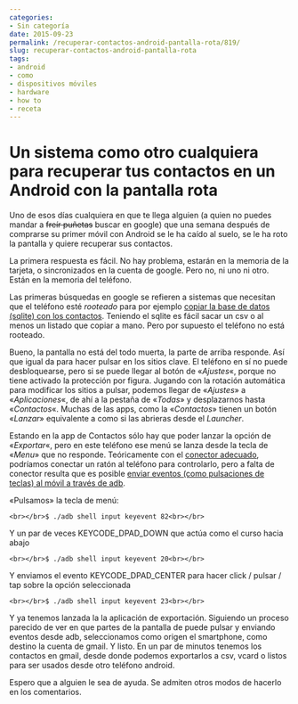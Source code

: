 ```yaml
---
categories:
- Sin categoría
date: 2015-09-23
permalink: /recuperar-contactos-android-pantalla-rota/819/
slug: recuperar-contactos-android-pantalla-rota
tags:
- android
- como
- dispositivos móviles
- hardware
- how to
- receta
---
```


# Un sistema como otro cualquiera para recuperar tus contactos en un Android con la pantalla rota

Uno de esos días cualquiera en que te llega alguien (a quien no puedes mandar a <del>freír puñetas</del> buscar en google) que una semana después de comprarse su primer móvil con Android se le ha caído al suelo, se le ha roto la pantalla y quiere recuperar sus contactos.

La primera respuesta es fácil. No hay problema, estarán en la memoria de la tarjeta, o sincronizados en la cuenta de google. Pero no, ni uno ni otro. Están en la memoria del teléfono.

Las primeras búsquedas en google se refieren a sistemas que necesitan que el teléfono esté *rooteado* para por ejemplo [copiar la base de datos (sqlite) con los contactos](https://chombium.wordpress.com/2012/09/30/android-how-to-backup-contacts-and-sms-messages/). Teniendo el sqlite es fácil sacar un csv o al menos un listado que copiar a mano. Pero por supuesto el teléfono no está rooteado.

Bueno, la pantalla no está del todo muerta, la parte de arriba responde. Así que igual da para hacer pulsar en los sitios clave. El teléfono en sí no puede desbloquearse, pero si se puede llegar al botón de «*Ajustes*«, porque no tiene activado la protección por figura. Jugando con la rotación automática para modificar los sitios a pulsar, podemos llegar de «*Ajustes*» a «*Aplicaciones*«, de ahí a la pestaña de «*Todas*» y desplazarnos hasta «*Contactos*«. Muchas de las apps, como la «*Contactos*» tienen un botón «*Lanzar*» equivalente a como si las abrieras desde el *Launcher*.

Estando en la app de Contactos sólo hay que poder lanzar la opción de «*Exportar*«, pero en este teléfono ese menú se lanza desde la tecla de «*Menu*» que no responde. Teóricamente con el [conector adecuado](https://en.wikipedia.org/wiki/USB_On-The-Go), podríamos conectar un ratón al teléfono para controlarlo, pero a falta de conector resulta que es posible [enviar eventos (como pulsaciones de teclas) al móvil a través de adb](http://thecodeartist.blogspot.de/2011/03/simulating-keyevents-on-android-device.html).

«Pulsamos» la tecla de menú:

`<br></br>$ ./adb shell input keyevent 82<br></br>`

Y un par de veces KEYCODE\_DPAD\_DOWN que actúa como el curso hacia abajo

`<br></br>$ ./adb shell input keyevent 20<br></br>`

Y enviamos el evento KEYCODE\_DPAD\_CENTER para hacer click / pulsar / tap sobre la opción seleccionada

`<br></br>$ ./adb shell input keyevent 23<br></br>`

Y ya tenemos lanzada la la aplicación de exportación. Siguiendo un proceso parecido de ver en que partes de la pantalla de puede pulsar y enviando eventos desde adb, seleccionamos como origen el smartphone, como destino la cuenta de gmail. Y listo. En un par de minutos tenemos los contactos en gmail, desde donde podemos exportarlos a csv, vcard o listos para ser usados desde otro teléfono android.

Espero que a alguien le sea de ayuda. Se admiten otros modos de hacerlo en los comentarios.